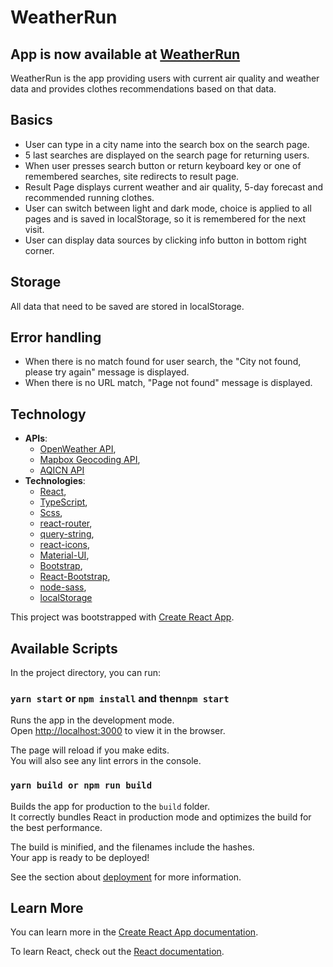 # WeatherRun

## App is now available at [WeatherRun](weatherrun.netlify.app)
WeatherRun is the app providing users with current air quality and weather data and provides clothes recommendations based on that data.

## Basics

* User can type in a city name into the search box on the search page. 
* 5 last searches are displayed on the search page for returning users.
* When user presses search button or return keyboard key or one of remembered searches, site redirects to result page.
* Result Page displays current weather and air quality, 5-day forecast and recommended running clothes.
* User can switch between light and dark mode, choice is applied to all pages and is saved in localStorage, so it is remembered for the next visit.
* User can display data sources by clicking info button in bottom right corner.

## Storage

All data that need to be saved are stored in localStorage.

## Error handling

* When there is no match found for user search, the "City not found, please try again" message is displayed.
* When there is no URL match, "Page not found" message is displayed.

## Technology
* **APIs**: 
  * [OpenWeather API](https://openweathermap.org/api), 
  * [Mapbox Geocoding API](https://docs.mapbox.com/api/search/geocoding/), 
  * [AQICN API](https://aqicn.org/api/)
* **Technologies**:
  * [React](https://reactjs.org/), 
  * [TypeScript](https://www.typescriptlang.org/),
  * [Scss](https://sass-lang.com/),  
  * [react-router](https://reactrouter.com/),
  * [query-string](https://www.npmjs.com/package/query-string), 
  * [react-icons](https://react-icons.github.io/react-icons/), 
  * [Material-UI](https://material-ui.com/), 
  * [Bootstrap](https://getbootstrap.com/),
  * [React-Bootstrap](https://react-bootstrap.github.io/),  
  * [node-sass](https://www.npmjs.com/package/node-sass),  
  * [localStorage](https://developer.mozilla.org/pl/docs/Web/API/Window/localStorage)

This project was bootstrapped with [Create React App](https://github.com/facebook/create-react-app).

## Available Scripts

In the project directory, you can run:

### `yarn start` or `npm install` and then`npm start`

Runs the app in the development mode.\
Open [http://localhost:3000](http://localhost:3000) to view it in the browser.

The page will reload if you make edits.\
You will also see any lint errors in the console.

### `yarn build or npm run build`

Builds the app for production to the `build` folder.\
It correctly bundles React in production mode and optimizes the build for the best performance.

The build is minified, and the filenames include the hashes.\
Your app is ready to be deployed!

See the section about [deployment](https://facebook.github.io/create-react-app/docs/deployment) for more information.

## Learn More

You can learn more in the [Create React App documentation](https://facebook.github.io/create-react-app/docs/getting-started).

To learn React, check out the [React documentation](https://reactjs.org/).
